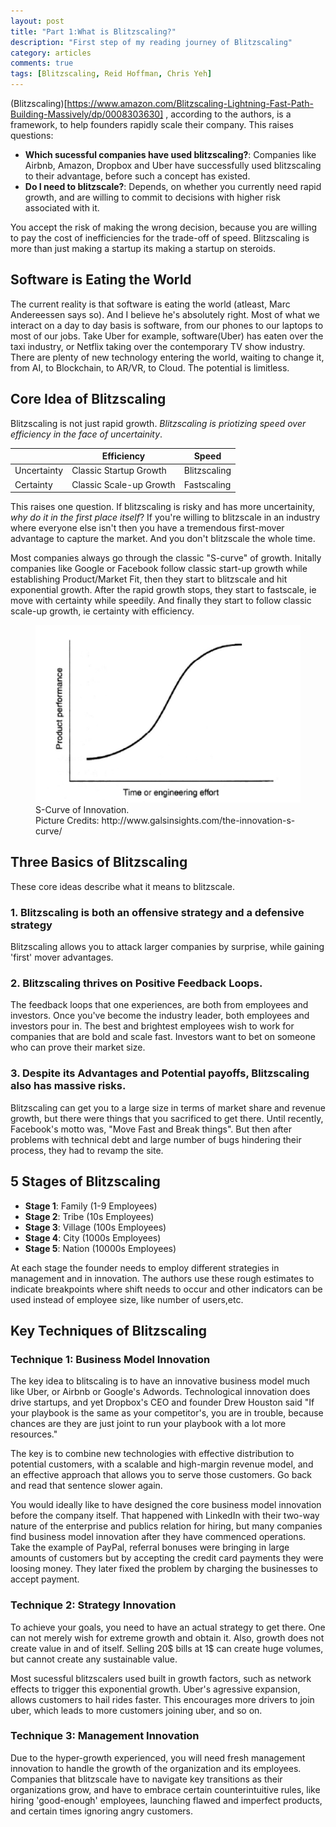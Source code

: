 ```yaml
---
layout: post
title: "Part 1:What is Blitzscaling?"
description: "First step of my reading journey of Blitzscaling"
category: articles
comments: true
tags: [Blitzscaling, Reid Hoffman, Chris Yeh]
---
```


(Blitzscaling)[https://www.amazon.com/Blitzscaling-Lightning-Fast-Path-Building-Massively/dp/0008303630] , according to the authors, is a framework, to help founders rapidly scale their company. This raises questions:
- **Which sucessful companies have used blitzscaling?**: Companies like Airbnb, Amazon, Dropbox and Uber have successfully used blitzscaling to their advantage, before such a concept has existed.
- **Do I need to blitzscale?**: Depends, on whether you currently need rapid growth, and are willing to commit to decisions with higher risk associated with it.

You accept the risk of making the wrong decision, because you are willing to pay the cost of inefficiencies for the trade-off of speed. Blitzscaling is more than just making a startup its making a startup on steroids.

## Software is Eating the World

The current reality is that software is eating the world (atleast, Marc Andereessen says so). And I believe he's absolutely right. Most of what we interact on a day to day basis is software, from our phones to our laptops to most of our jobs. Take Uber for example, software(Uber) has eaten over the taxi industry, or Netflix taking over the contemporary TV show industry. There are plenty of new technology entering the world, waiting to change it, from AI, to Blockchain, to AR/VR, to Cloud. The potential is limitless.

## Core Idea of Blitzscaling

Blitzscaling is not just rapid growth. *Blitzscaling is priotizing speed over efficiency in the face of uncertainity*.

|   | Efficiency   | Speed   |
|---|---|---|
|Uncertainty   | Classic Startup Growth  | Blitzscaling   |
|Certainty   | Classic Scale-up Growth   | Fastscaling  |

This raises one question. If blitzscaling is risky and has more uncertainity, *why do it in the first place itself*? If you're willing to blitzscale in an industry where everyone else isn't then you have a tremendous first-mover advantage to capture the market. And you don't blitzscale the whole time.

Most companies always go through the classic "S-curve" of growth. Initally companies like Google or Facebook follow classic start-up growth while establishing Product/Market Fit, then they start to blitzscale and hit exponential growth. After the rapid growth stops, they start to fastscale, ie move with certainty while speedily. And finally they start to follow classic scale-up growth, ie certainty with efficiency.

<figure>
        <img src="/images/S-Curve.png">
        <figcaption> S-Curve of Innovation. <br>
        Picture Credits: http://www.galsinsights.com/the-innovation-s-curve/</figcaption>
</figure>


## Three Basics of Blitzscaling

These core ideas describe what it means to blitzscale.
### 1. Blitzscaling is both an offensive strategy and a defensive strategy

Blitzscaling allows you to attack larger companies by surprise, while gaining 'first' mover advantages.

### 2. Blitzscaling thrives on Positive Feedback Loops.

The feedback loops that one experiences, are both from employees and investors. Once you've become the industry leader, both employees and investors pour in. The best and brightest employees wish to work for companies that are bold and scale fast. Investors want to bet on someone who can prove their market size.

### 3. Despite its Advantages and Potential payoffs, Blitzscaling also has massive risks.

Blitzscaling can get you to a large size in terms of market share and revenue growth, but there were things that you sacrificed to get there. Until recently, Facebook's motto was, "Move Fast and Break things". But then after problems with technical debt and large number of bugs hindering their process, they had to revamp the site.

## 5 Stages of Blitzscaling

- **Stage 1**: Family (1-9 Employees)
- **Stage 2**: Tribe (10s Employees)
- **Stage 3**: Village (100s Employees)
- **Stage 4**: City (1000s Employees)
- **Stage 5**: Nation (10000s Employees)

At each stage the founder needs to employ different strategies in management and in innovation. The authors use these rough estimates to indicate breakpoints where shift needs to occur and other indicators can be used instead of employee size, like number of users,etc.

## Key Techniques of Blitzscaling

### Technique 1: Business Model Innovation

The key idea to blitscaling is to have an innovative business model much like Uber, or Airbnb or Google's Adwords. Technological innovation does drive startups, and yet Dropbox's CEO and founder Drew Houston said "If your playbook is the same as your competitor's, you are in trouble, because chances are they are just joint to run your playbook with a lot more resources."

The key is to combine new technologies with effective distribution to potential customers, with a scalable and high-margin revenue model, and an effective approach that allows you to serve those customers. Go back and read that sentence slower again.

You would ideally like to have designed the core business model innovation before the company itself. That happened with LinkedIn with their two-way nature of the enterprise and publics relation for hiring, but many companies find business model innovation after they have commenced operations. Take the example of PayPal, referral bonuses were bringing in large amounts of customers but by accepting the credit card payments they were loosing money. They later fixed the problem by charging the businesses to accept payment.

### Technique 2: Strategy Innovation

To achieve your goals, you need to have an actual strategy to get there. One can not merely wish for extreme growth and obtain it. Also, growth does not create value in and of itself. Selling 20$ bills at 1$ can create huge volumes, but cannot create any sustainable value.

Most sucessful blitzscalers used built in growth factors, such as network effects to trigger this exponential growth. Uber's agressive expansion, allows customers to hail rides faster. This encourages more drivers to join uber, which leads to more customers joining uber, and so on.

### Technique 3: Management Innovation

Due to the hyper-growth experienced, you will need fresh management innovation to handle the growth of the organization and its employees. Companies that blitzscale have to navigate key transitions as their organizations grow, and have to embrace certain counterintuitive rules, like hiring 'good-enough' employees, launching flawed and imperfect products, and certain times ignoring angry customers.
